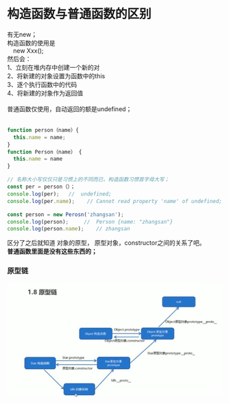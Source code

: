 # 构造函数与普通函数的区别

有无new；  
构造函数的使用是  
&emsp;new Xxx();  
然后会：  
1、立刻在堆内存中创建一个新的对  
2、将新建的对象设置为函数中的this  
3、逐个执行函数中的代码  
4、将新建的对象作为返回值  
<br/>
普通函数仅使用，自动返回的额是undefined；  
<br/>

```javascript
function person（name）{
  this.name = name;
}
function Person（name） {
  this.name = name
}
```
```javascript
// 名称大小写仅仅只是习惯上的不同而已，构造函数习惯首字母大写；
const per = person（）；
console.log(per);   //  undefined;
console.log(per.name);    // Cannot read property 'name' of undefined;
```

```javascript
const person = new Perosn('zhangsan');
console.log(person);     //  Person {name: "zhangsan"}
console.log(person.name);    // zhangsan
```

区分了之后就知道 对象的原型， 原型对象，constructor之间的关系了吧。  
<b>普通函数里面是没有这些东西的；</b>

### 原型链
![image](./assets/6.png)